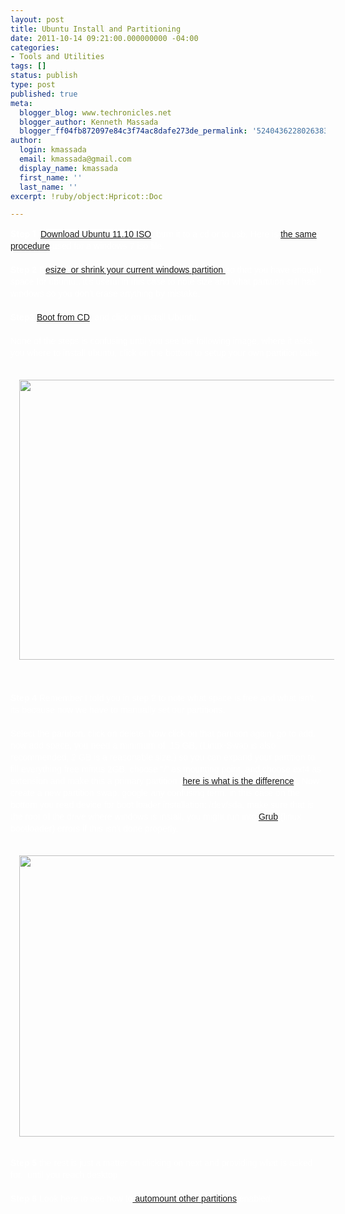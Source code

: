 ```yaml
---
layout: post
title: Ubuntu Install and Partitioning
date: 2011-10-14 09:21:00.000000000 -04:00
categories:
- Tools and Utilities
tags: []
status: publish
type: post
published: true
meta:
  blogger_blog: www.techronicles.net
  blogger_author: Kenneth Massada
  blogger_ff04fb872097e84c3f74ac8dafe273de_permalink: '5240436228026383043'
author:
  login: kmassada
  email: kmassada@gmail.com
  display_name: kmassada
  first_name: ''
  last_name: ''
excerpt: !ruby/object:Hpricot::Doc

---
```

<p><span style="color:white;"><b>Step 1 </b><span> </span><a href="http://releases.ubuntu.com/oneiric/" style="background-color:white;font-family:'Droid Sans', 'Lucida Grande', Tahoma, sans-serif;line-height:20px;margin:0;padding:0;" target="_blank" title="Get Ubuntu 11.10">Download Ubuntu 11.10 ISO</a><span style="font-family:'Droid Sans', 'Lucida Grande', Tahoma, sans-serif;"><span style="line-height:19px;">, burn it to a cd or to usb. Here is <a href="http://www.zdnet.com/blog/hardware/how-to-burn-your-windows-7-iso-to-dvd-disc/3317">the same procedure</a> used for a windows 7 iso file. </span></span></span><br /><span style="color:white;"><span style="font-family:'Droid Sans', 'Lucida Grande', Tahoma, sans-serif;"><span style="line-height:19px;"><br /></span></span><span style="font-family:'Droid Sans', 'Lucida Grande', Tahoma, sans-serif;"><span style="line-height:19px;"><b>Step 2</b> R<a href="http://www.howtogeek.com/howto/windows-vista/resize-a-partition-for-free-in-windows-vista/">esize  or shrink your current windows partition </a>so that you have enough space for ubuntu.. it's useful in this case to note size and what partition still has windows so you don't erase anything by mistake. </span></span></span><br /><span style="color:white;"><span style="font-family:'Droid Sans', 'Lucida Grande', Tahoma, sans-serif;"><span style="line-height:19px;"><br /></span></span><span style="font-family:'Droid Sans', 'Lucida Grande', Tahoma, sans-serif;"><span style="line-height:19px;"><b>Step3 </b><a href="http://pcsupport.about.com/od/tipstricks/ht/bootcddvd.htm">Boot from CD</a>, and click on install Ubuntu. </span></span></span><br /><span style="color:white;"><span style="font-family:'Droid Sans', 'Lucida Grande', Tahoma, sans-serif;"><span style="line-height:19px;"><br /></span></span><span style="font-family:'Droid Sans', 'Lucida Grande', Tahoma, sans-serif;"><span style="line-height:19px;">None of the steps is confusing until you see the following image, where it asks you where to install ubuntu, click on the bottom to setup your own partition table</span></span></span><br /><span style="color:white;"><span style="font-family:'Droid Sans', 'Lucida Grande', Tahoma, sans-serif;"><span style="line-height:19px;"><br /></span></span></span>
<div class="separator" style="clear:both;text-align:center;"><a href="http://techronilces.files.wordpress.com/2011/10/6f0e3-500x351xubuntu-installation-type-pagespeed-ic-6wvf3nj-zd252812529.png" style="margin-left:1em;margin-right:1em;"><span style="color:white;"><img border="0" height="448" src="/images/wp/034be-500x351xubuntu-installation-type-pagespeed-ic-6wvf3nj-zd252812529.png" width="640" /></span></a></div>
<p><span style="color:white;"><span style="font-family:'Droid Sans', 'Lucida Grande', Tahoma, sans-serif;"><span style="line-height:19px;"><br /></span></span><span style="font-family:'Droid Sans', 'Lucida Grande', Tahoma, sans-serif;"><span style="line-height:19px;"><br /></span></span><span style="font-family:'Droid Sans', 'Lucida Grande', Tahoma, sans-serif;"><span style="line-height:19px;"><b>Step 4 </b>Remember I told you in step 2 to note what space is free and what isn't, its because now we have to manually set our partitions. </span></span></span><br /><span style="color:white;"><span style="font-family:'Droid Sans', 'Lucida Grande', Tahoma, sans-serif;"><span style="line-height:19px;"><br /></span></span><span style="font-family:'Droid Sans', 'Lucida Grande', Tahoma, sans-serif;"><span style="line-height:19px;">Select the partition, click on delete. Now click on that partition again, go to add, now add space, you need a minimum of  15 GB, (Linux-Swap is also recommended, 2 GB is a reasonable size,) so you can expand your partition to fill everything free minus 2GB, choose "/" as mounting point, and choose ext4 as extension and make this a primary partition (<a href="http://www.waytoubuntu.com/2010/02/basic-information-on-partitioning-of.html">here is what is the difference</a>). Now create a new partition swap. google any confusing term. in this case on the bottom you read device for boot loader installation: /dev/sda, make sure that is the root of the drive where windows is install, you might run into <a href="https://help.ubuntu.com/community/Grub2">Grub</a> (linux bootloader) errors if this isn't done properly.  </span></span></span><br /><span style="color:white;"><span style="font-family:'Droid Sans', 'Lucida Grande', Tahoma, sans-serif;"><span style="line-height:19px;"><br /></span></span></span>
<div class="separator" style="clear:both;text-align:center;"><a href="http://techronilces.files.wordpress.com/2011/10/b7bac-500x352xselect-drive-to-install-pagespeed-ic-utge6cvimu.png" style="margin-left:1em;margin-right:1em;"><span style="color:white;"><img border="0" height="450" src="/images/wp/4874e-500x352xselect-drive-to-install-pagespeed-ic-utge6cvimu.png" width="640" /></span></a></div>
<p><span style="color:white;"><span style="font-family:'Droid Sans', 'Lucida Grande', Tahoma, sans-serif;"><span style="line-height:19px;"><br /></span></span><span style="font-family:'Droid Sans', 'Lucida Grande', Tahoma, sans-serif;"><span style="line-height:19px;"><b>Step 5 </b>the rest is just a matter on clicking on next and providing what is asked for. <b> </b>until you reach desktop</span></span></span><br /><span style="color:white;"><span style="font-family:'Droid Sans', 'Lucida Grande', Tahoma, sans-serif;"><span style="line-height:19px;"><br /></span></span><span style="font-family:'Droid Sans', 'Lucida Grande', Tahoma, sans-serif;"><span style="line-height:19px;"><b>Step 6</b> Look here to see how to<a href="http://www.techronicles.net/2009/03/ubuntu-mounting-ext3ext4-partitions.html'"> automount other partitions</a> enabled.  </span></span></span></p>
